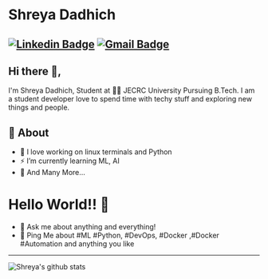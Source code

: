 # Shreya Dadhich
[![Linkedin Badge](https://img.shields.io/badge/-ShreyaDadhich-blue?style=flat-square&logo=Linkedin&logoColor=white&link=https://www.linkedin.com/in/shreya-dadhich-0566a1152/)](https://www.linkedin.com/in/shreya-dadhich-0566a1152/)
[![Gmail Badge](https://img.shields.io/badge/-shreya.dadhich59@gmail.com-c14438?style=flat-square&logo=Gmail&logoColor=white&link=mailto:shreya.dadhich59@gmail.com)](mailto:shreya.dadhich59@gmail.com)
---
## Hi there 👋,           
I'm Shreya Dadhich, Student at 👨‍💻 JECRC University Pursuing B.Tech. I am a student developer love to spend time with techy stuff and exploring new things and people.

## 🧐 About
- 🌱 I love working on linux terminals and Python
- ⚡ I’m currently learning ML, AI
- 👯 And Many More...

# Hello World!! 🤔
- 💬 Ask me about anything and everything! 
- 💬 Ping Me about #ML #Python, #DevOps, #Docker ,#Docker #Automation and anything you like
---

![Shreya's github stats](https://github-readme-stats.vercel.app/api?username=ShreyaDadhich8&show_icons=true)
